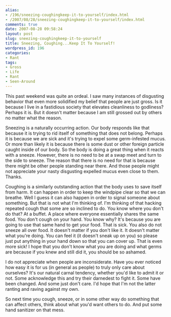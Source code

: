 ```yaml
---
alias:
- /196/sneezing-coughingkeep-it-to-yourself/index.html
- /2007/08/28/sneezing-coughingkeep-it-to-yourself/index.html
comments: true
date: 2007-08-28 09:58:24
layout: post
slug: sneezing-coughingkeep-it-to-yourself
title: Sneezing, Coughing...Keep It To Yourself!
wordpress_id: 196
categories:
- Rant
tags:
- Gross
- Life
- Rant
- Seen-Around
---
```


This past weekend was quite an ordeal.  I saw many instances of disgusting behavior that even more solidified my belief that people are just gross.  Is it because I live in a fastidious society that elevates cleanliness to godliness?  Perhaps it is.  But it doesn't matter because I am still grossed out by others no matter what the reason.

Sneezing is a naturally occurring action.  Our body responds like that because it is trying to rid itself of something that does not belong.  Perhaps it is because we are sick and it's trying to expel some germ-infested mucus.  Or more than likely it is because there is some dust or other foreign particle caught inside of our body.  So the body is doing a great thing when it reacts with a sneeze.  However, there is no need to be at a swap meet and turn to the side to sneeze.  The reason that there is no need for that is because there might be other people standing near there.  And those people might not appreciate your nasty disgusting expelled mucus even close to them.  Thanks.

Coughing is a similarly outstanding action that the body uses to save itself from harm.  It can happen in order to keep the windpipe clear so that we can breathe.  Well I guess it can also happen in order to signal someone about something.  But that is not what I'm thinking of.  I'm thinking of that hacking repeated cough that some are so inclined to do.  You know where you don't do that?  At a buffet.  A place where everyone essentially shares the same food.  You don't cough on your hand.  You know why?  It's because you are going to use that same hand to get your food.  That is sick.  You also do not sneeze all over food.  It doesn't matter if you don't like it.  It doesn't matter what you're doing.  You can feel it (it doesn't sneak up on you) so please just put anything in your hand down so that you can cover up.  That is even more sick!  I hope that you don't know what you are doing and what germs are because if you knew and still did it, you should be so ashamed.

I do not appreciate when people are inconsiderate.  Have you ever noticed how easy it is for us (in general as people) to truly only care about ourselves?  It's our natural carnal tendency, whether you'd like to admit it or not.  Some acknowledge this and try their darnedest to fight it.  Some have been changed.  And some just don't care.  I'd hope that I'm not the latter ranting and raving against my own.  

So next time you cough, sneeze, or in some other way do something that can affect others, think about what you'd want others to do.  And put some hand sanitizer on that mess.
